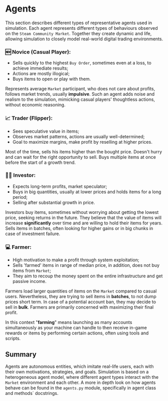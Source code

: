 # Agents

This section describes different types of representative agents used in simulation.
Each agent represents different types of behaviours observed on the `Steam Community Market`. 
Together they create dynamic and life, allowing simulation to closely model real-world digital trading environments.

### 🆕 Novice (Casual Player):
* Sells quickly to the highest `Buy Order`, sometimes even at a loss, to achieve immediate results;
* Actions are mostly illogical;
* Buys items to open or play with them.

Represents average `Market` participant, who does not care about profits, follows market trends, usually **impulsive**.
Such an agent adds noise and realism to the simulation, mimicking casual players' thoughtless actions, without economic reasoning.

### 📈 Trader (Flipper):
* Sees speculative value in items;
* Observes market patterns, actions are usually well-determined;
* Goal to maximize margins, make profit by reselling at higher prices.

Most of the time, sells his items higher than the bought price. 
Doesn't hurry and can wait for the right opportunity to sell. 
Buys multiple items at once before the start of a growth trend.

### 👨‍💼 Investor:
* Expects long-term profits, market speculator;
* Buys in big quantities, usually at lower prices and holds items for a long period;
* Selling after substantial growth in price.

Investors buy items, sometimes without worrying about getting the lowest price, seeking returns in the future.
They believe that the value of items will increase **significantly** over time and are willing to hold their items for years.
Sells items in batches, often looking for higher gains or in big chunks in case of investment failure.

### 💻 Farmer:
* High motivation to make a profit through system exploitation;
* Sells 'farmed' items in range of median price, in addition, does not buy items from `Market`;
* They aim to recoup the money spent on the entire infrastructure and get passive income.

Farmers load larger quantities of items on the `Market` compared to casual users.
Nevertheless, they are trying to sell items in **batches**, to not dump prices short term.
In case of a potential account ban, they may decide to sell in **bulk**. 
Farmers are primarily concerned with maximizing their final profit.

In this context "**farming**" means launching as many accounts simultaneously as your machine can handle to then receive in-game rewards or items by performing certain actions, often using tools and scripts.

## Summary
Agents are autonomous entities, which imitate real-life users, each with their own motivations, strategies, and goals.
Simulation is based on a heterogeneous agent model, where different agent types interact with the `Market` environment and each other. 
A more in depth look on how agents behave can be found in the `agents.py` module, specifically in agent class and methods` docstrings.
